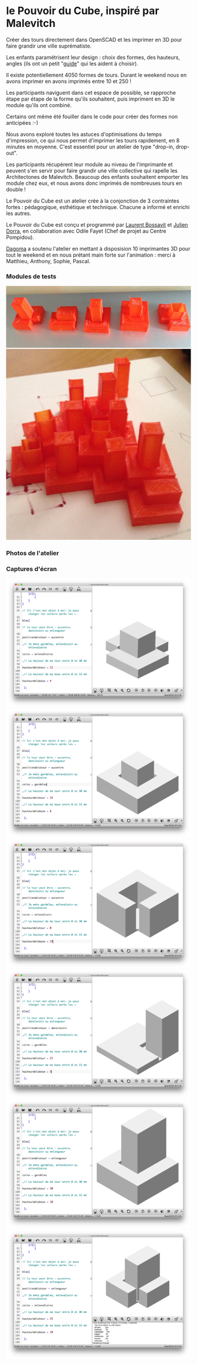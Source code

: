 # le Pouvoir du Cube, inspiré par Malevitch

Créer des tours directement dans OpenSCAD et les imprimer en 3D pour faire grandir une ville suprématiste. 

Les enfants paramétrisent leur design : choix des formes, des hauteurs, angles (ils ont un petit "[guide](guide-atelier.pdf)" qui les aident à choisir).

Il existe potentiellement 4050 formes de tours. Durant le weekend nous en avons imprimer en avons imprimés entre 10 et 250 ! 

Les participants naviguent dans cet espace de possible, se rapproche étape par étape de la forme qu'ils souhaitent, puis impriment en 3D le module qu'ils ont combiné.

Certains ont même été fouiller dans le code pour créer des formes non anticipées :-)

Nous avons exploré toutes les astuces d'optimisations du temps d'impression, ce qui nous permet d'imprimer les tours rapidement, en 8 minutes en moyenne. C'est essentiel pour un atelier de type "drop-in, drop-out".

Les participants récupèrent leur module au niveau de l'imprimante et peuvent s'en servir pour faire grandir une ville collective qui rapelle les Architectones de Malevitch. Beaucoup des enfants souhaitent emporter les module chez eux, et nous avons donc imprimés de nombreuses tours en double !

Le Pouvoir du Cube est un atelier crée à la conjonction de 3 contraintes fortes : pédagogique, esthétique et technique. Chacune a informé et enrichi les autres.

Le Pouvoir du Cube est conçu et programmé par [Laurent Bossavit](http://twitter.com/morendil) et [Julien Dorra](http://twitter.com/juliendorra), en collaboration avec Odile Fayet (Chef de projet au Centre Pompidou).

[Dagoma](http://dagoma.fr) a soutenu l'atelier en mettant à disposision 10 imprimantes 3D pour tout le weekend et en nous prétant main forte sur l'animation : merci à Matthieu, Anthony, Sophie, Pascal.

### Modules de tests
![modules.jpg](modules.jpg)
![minicity.jpg](minicity.jpg)

### Photos de l'atelier

### Captures d'écran
![lepouvoirducube screen capture](lepouvoirducube-screen-1.png)
![lepouvoirducube screen capture](lepouvoirducube-screen-2.png)
![lepouvoirducube screen capture](lepouvoirducube-screen-3.png)
![lepouvoirducube screen capture](lepouvoirducube-screen-4.png)
![lepouvoirducube screen capture](lepouvoirducube-screen-5.png)
![lepouvoirducube screen capture](lepouvoirducube-screen-7.png)